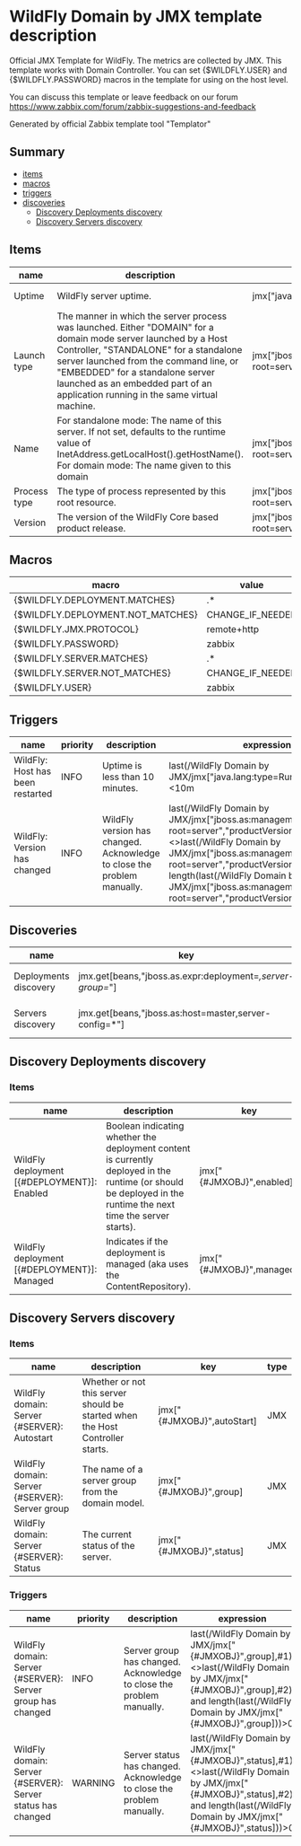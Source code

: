 # WildFly Domain by JMX template description

Official JMX Template for WildFly.
The metrics are collected by JMX. This template works with Domain Controller.
You can set {$WILDFLY.USER} and {$WILDFLY.PASSWORD} macros in the template for using on the host level.

You can discuss this template or leave feedback on our forum https://www.zabbix.com/forum/zabbix-suggestions-and-feedback

Generated by official Zabbix template tool "Templator"

## Summary
* [items](#items)
* [macros](#macros)
* [triggers](#triggers)
* [discoveries](#discoveries)
  * [Discovery Deployments discovery ](#discovery_deployments_discovery)
  * [Discovery Servers discovery ](#discovery_servers_discovery)

<a name="items" />

## Items
| name | description | key | type | delay |
| ------------- |------------- |------------- |------------- |------------- |
| Uptime | WildFly server uptime. | jmx["java.lang:type=Runtime","Uptime"] | JMX | no delay |
| Launch type | The manner in which the server process was launched. Either "DOMAIN" for a domain mode server launched by a Host Controller, "STANDALONE" for a standalone server launched from the command line, or "EMBEDDED" for a standalone server launched as an embedded part of an application running in the same virtual machine. | jmx["jboss.as:management-root=server","launchType"] | JMX | no delay |
| Name | For standalone mode: The name of this server. If not set, defaults to the runtime value of InetAddress.getLocalHost().getHostName().<br>For domain mode: The name given to this domain | jmx["jboss.as:management-root=server","name"] | JMX | no delay |
| Process type | The type of process represented by this root resource. | jmx["jboss.as:management-root=server","processType"] | JMX | no delay |
| Version | The version of the WildFly Core based product release. | jmx["jboss.as:management-root=server","productVersion"] | JMX | no delay |


<a name="macros" />

## Macros
| macro | value |
| ------------- |------------- |
| {$WILDFLY.DEPLOYMENT.MATCHES} | .* |
| {$WILDFLY.DEPLOYMENT.NOT_MATCHES} | CHANGE_IF_NEEDED |
| {$WILDFLY.JMX.PROTOCOL} | remote+http |
| {$WILDFLY.PASSWORD} | zabbix |
| {$WILDFLY.SERVER.MATCHES} | .* |
| {$WILDFLY.SERVER.NOT_MATCHES} | CHANGE_IF_NEEDED |
| {$WILDFLY.USER} | zabbix |


<a name="triggers" />

## Triggers
| name | priority | description | expression | tags | url |
| ------------- |------------- |------------- |------------- |------------- |------------- |
| WildFly: Host has been restarted | INFO | Uptime is less than 10 minutes. | last(/WildFly Domain by JMX/jmx["java.lang:type=Runtime","Uptime"])<10m | [{"tag": "scope", "value": "notice"}] | no url |
| WildFly: Version has changed | INFO | WildFly version has changed. Acknowledge to close the problem manually. | last(/WildFly Domain by JMX/jmx["jboss.as:management-root=server","productVersion"],#1)<>last(/WildFly Domain by JMX/jmx["jboss.as:management-root=server","productVersion"],#2) and length(last(/WildFly Domain by JMX/jmx["jboss.as:management-root=server","productVersion"]))>0 | [{"tag": "scope", "value": "notice"}] | no url |


<a name="discoveries" />

## Discoveries
| name | key | description | type | lifetime | delay |
| ------------- |------------- |------------- |------------- |------------- |------------- |
| Deployments discovery | jmx.get[beans,"jboss.as.expr:deployment=*,server-group=*"] | Discovery deployments metrics. | JMX | no lifetime | 1h |
| Servers discovery | jmx.get[beans,"jboss.as:host=master,server-config=*"] | Discovery instances in domain. | JMX | no lifetime | 1h |


<a name="discovery_deployments_discovery" />

## Discovery Deployments discovery

### Items

| name | description | key | type |
| ------------- |------------- |------------- |------------- |
| WildFly deployment [{#DEPLOYMENT}]: Enabled | Boolean indicating whether the deployment content is currently deployed in the runtime (or should be deployed in the runtime the next time the server starts). | jmx["{#JMXOBJ}",enabled] | JMX |
| WildFly deployment [{#DEPLOYMENT}]: Managed | Indicates if the deployment is managed (aka uses the ContentRepository). | jmx["{#JMXOBJ}",managed] | JMX |


<a name="discovery_servers_discovery" />

## Discovery Servers discovery

### Items

| name | description | key | type |
| ------------- |------------- |------------- |------------- |
| WildFly domain: Server {#SERVER}: Autostart | Whether or not this server should be started when the Host Controller starts. | jmx["{#JMXOBJ}",autoStart] | JMX |
| WildFly domain: Server {#SERVER}: Server group | The name of a server group from the domain model. | jmx["{#JMXOBJ}",group] | JMX |
| WildFly domain: Server {#SERVER}: Status | The current status of the server. | jmx["{#JMXOBJ}",status] | JMX |


### Triggers

| name | priority | description | expression | tags | url |
| ------------- |------------- |------------- |------------- |------------- |------------- |
| WildFly domain: Server {#SERVER}: Server group has changed | INFO | Server group has changed. Acknowledge to close the problem manually. | last(/WildFly Domain by JMX/jmx["{#JMXOBJ}",group],#1)<>last(/WildFly Domain by JMX/jmx["{#JMXOBJ}",group],#2) and length(last(/WildFly Domain by JMX/jmx["{#JMXOBJ}",group]))>0 | [{"tag": "scope", "value": "notice"}] | no url |
| WildFly domain: Server {#SERVER}: Server status has changed | WARNING | Server status has changed. Acknowledge to close the problem manually. | last(/WildFly Domain by JMX/jmx["{#JMXOBJ}",status],#1)<>last(/WildFly Domain by JMX/jmx["{#JMXOBJ}",status],#2) and length(last(/WildFly Domain by JMX/jmx["{#JMXOBJ}",status]))>0 | [{"tag": "scope", "value": "notice"}] | no url |


